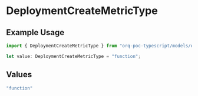 # DeploymentCreateMetricType

## Example Usage

```typescript
import { DeploymentCreateMetricType } from "orq-poc-typescript/models/operations";

let value: DeploymentCreateMetricType = "function";
```

## Values

```typescript
"function"
```